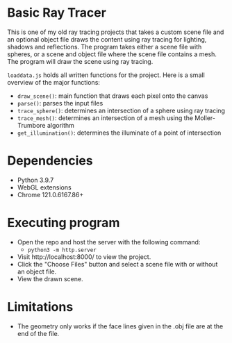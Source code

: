 
# Basic Ray Tracer
This is one of my old ray tracing projects that takes a custom scene file and an optional object file draws the content using ray tracing for lighting, shadows and reflections. The program takes either a scene file with spheres, or a scene and object file where the scene file contains a mesh. The program will draw the scene using ray tracing.

`loaddata.js` holds all written functions for the project. Here is a small overview of the major functions:

- `draw_scene()`: main function that draws each pixel onto the canvas
- `parse()`: parses the input files
- `trace_sphere()`: determines an intersection of a sphere using ray tracing
- `trace_mesh()`: determines an intersection of a mesh using the Moller-Trumbore algorithm
- `get_illumination()`: determines the illuminate of a point of intersection

# Dependencies
- Python 3.9.7
- WebGL extensions
- Chrome 121.0.6167.86+

# Executing program

- Open the repo and host the server with the following command:
    - `python3 -m http.server`
- Visit http://localhost:8000/ to view the project.
- Click the "Choose Files" button and select a scene file with or without an object file.
- View the drawn scene.


# Limitations

- The geometry only works if the face lines given in the .obj file are at the end of the file.
